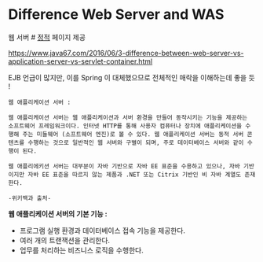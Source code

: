 # Difference Web Server and WAS

웹 서버 # <u>정적</u> 페이지 제공 

https://www.java67.com/2016/06/3-difference-between-web-server-vs-application-server-vs-servlet-container.html 

EJB 언급이 많지만, 이를 Spring 이 대체했으므로 전체적인 매락을 이해하는데 좋을 듯 ! 

```
웹 애플리케이션 서버 : 

웹 애플리케이션 서버는 웹 애플리케이션과 서버 환경을 만들어 동작시키는 기능을 제공하는 소프트웨어 프레임워크이다. 인터넷 HTTP를 통해 사용자 컴퓨터나 장치에 애플리케이션을 수행해 주는 미들웨어 (소프트웨어 엔진)로 볼 수 있다. 웹 애플리케이션 서버는 동적 서버 콘텐츠를 수행하는 것으로 일반적인 웹 서버와 구별이 되며, 주로 데이터베이스 서버와 같이 수행이 된다. 

웹 애플리에키션 서버는 대부분이 자바 기반으로 자바 EE 표준을 수용하고 있으나, 자바 기반이지만 자바 EE 표준을 따르지 않는 제품과 .NET 또는 Citrix 기반인 비 자바 계열도 존재한다. 

-위키백과 출처-
```



**웹 애플리케이션 서버의 기본 기능 :** 

- 프로그램 실행 환경과 데이터베이스 접속 기능을 제공한다.
- 여러 개의 트랜잭션을 관리한다.
- 업무를 처리하는 비즈니스 로직을 수행한다. 

